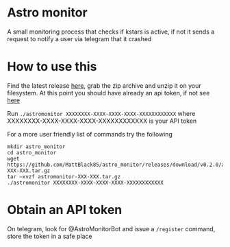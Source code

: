 # Astro monitor
A small monitoring process that checks if kstars is active, if not it sends a request to notify a user via telegram that it crashed

# How to use this
Find the latest release [here](https://github.com/MattBlack85/astro_monitor/releases), grab the zip archive and unzip it on your filesystem.
At this point you should have already an api token, if not see [here](#obtain-an-api-token)

Run `./astromonitor XXXXXXXX-XXXX-XXXX-XXXX-XXXXXXXXXXXX` where XXXXXXXX-XXXX-XXXX-XXXX-XXXXXXXXXXXX is your API token


For a more user friendly list of commands try the following
```
mkdir astro_monitor
cd astro_monitor
wget https://github.com/MattBlack85/astro_monitor/releases/download/v0.2.0/astromonitor-XXX-XXX.tar.gz
tar –xvzf astromonitor-XXX-XXX.tar.gz
./astromonitor XXXXXXXX-XXXX-XXXX-XXXX-XXXXXXXXXXXX
```

# Obtain an API token
On telegram, look for @AstroMonitorBot and issue a `/register` command, store the token in a safe place
